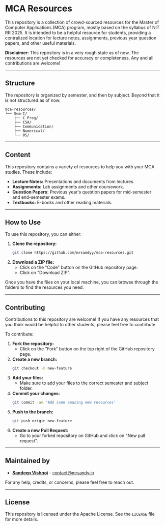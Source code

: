 # MCA Resources

This repository is a collection of crowd-sourced resources for the Master of Computer Applications (MCA) program, mostly based on the syllabus of NIT RR 2025. It is intended to be a helpful resource for students, providing a centralized location for lecture notes, assignments, previous year question papers, and other useful materials.

**Disclaimer:** This repository is in a very rough state as of now. The resources are not yet checked for accuracy or completeness. Any and all contributions are welcome\!

-----

## Structure

The repository is organized by semester, and then by subject. Beyond that it is not structured as of now.

```
mca-resources/
└── Sem-I/
    ├── C Prog/
    ├── CSA/
    ├── Communication/
    ├── Numerical/
    └── OS/
```

-----

## Content

This repository contains a variety of resources to help you with your MCA studies. These include:

  * **Lecture Notes:** Presentations and documents from lectures.
  * **Assignments:** Lab assignments and other coursework.
  * **Question Papers:** Previous year's question papers for mid-semester and end-semester exams.
  * **Textbooks:** E-books and other reading materials.

-----

## How to Use

To use this repository, you can either:

1.  **Clone the repository:**
    ```bash
    git clone https://github.com/mrsandyy/mca-resources.git
    ```
2.  **Download a ZIP file:**
      * Click on the "Code" button on the GitHub repository page.
      * Click on "Download ZIP".

Once you have the files on your local machine, you can browse through the folders to find the resources you need.

-----

## Contributing

Contributions to this repository are welcome\! If you have any resources that you think would be helpful to other students, please feel free to contribute.

To contribute:

1.  **Fork the repository:**
      * Click on the "Fork" button on the top right of the GitHub repository page.
2.  **Create a new branch:**
    ```bash
    git checkout -b new-feature
    ```
3.  **Add your files:**
      * Make sure to add your files to the correct semester and subject folder.
4.  **Commit your changes:**
    ```bash
    git commit -am 'Add some amazing new resources'
    ```
5.  **Push to the branch:**
    ```bash
    git push origin new-feature
    ```
6.  **Create a new Pull Request:**
      * Go to your forked repository on GitHub and click on "New pull request".

-----

## Maintained by

  * **[Sandeep Vishnoi](https://www.instagram.com/mrsandyy_/)** - [contact@mrsandy.in](mailto:contact@mrsandy.in)

For any help, credits, or concerns, please feel free to reach out.

-----

## License

This repository is licensed under the Apache License. See the `LICENSE` file for more details.